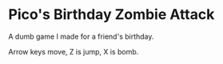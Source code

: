 Pico's Birthday Zombie Attack
=============================

A dumb game I made for a friend's birthday.

Arrow keys move, Z is jump, X is bomb.
